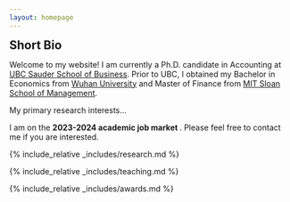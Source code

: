 ```yaml
---
layout: homepage
---
```


<h2 id="bio" style="margin: 2px 0px 0px;">  Short Bio</h2>

Welcome to my website! I am currently a Ph.D. candidate in Accounting at <a href="https://www.sauder.ubc.ca/">UBC Sauder School of Business</a>. Prior to UBC, I obtained my Bachelor in Economics from <a href="https://en.whu.edu.cn/">Wuhan University</a> and Master of Finance from <a href="https://mitsloan.mit.edu/">MIT Sloan School of Management</a>.
 
My primary research interests...
 
I am on the <strong >2023-2024 academic job market </strong>. Please feel free to contact me if you are interested.

 
 
{% include_relative _includes/research.md %}
 
{% include_relative _includes/teaching.md %} 
 
{% include_relative _includes/awards.md %} 
 
